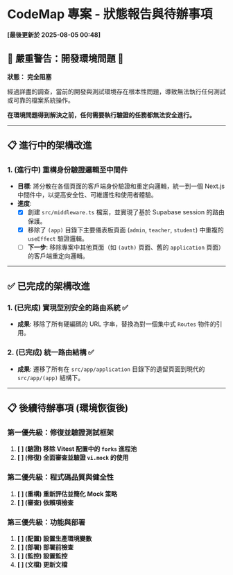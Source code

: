 # CodeMap 專案 - 狀態報告與待辦事項

**[最後更新於 2025-08-05 00:48]**

## 🚨 **嚴重警告：開發環境問題** 🚨

**狀態：** **完全阻塞**

經過詳盡的調查，當前的開發與測試環境存在根本性問題，導致無法執行任何測試或可靠的檔案系統操作。

**在環境問題得到解決之前，任何需要執行驗證的任務都無法安全進行。**

---

## 📋 進行中的架構改進

### **1. (進行中) 重構身份驗證邏輯至中間件**
-   **目標**: 將分散在各個頁面的客戶端身份驗證和重定向邏輯，統一到一個 Next.js 中間件中，以提高安全性、可維護性和使用者體驗。
-   **進度**:
    -   [x] 創建 `src/middleware.ts` 檔案，並實現了基於 Supabase session 的路由保護。
    -   [x] 移除了 `(app)` 目錄下主要儀表板頁面 (`admin`, `teacher`, `student`) 中重複的 `useEffect` 驗證邏輯。
    -   [ ] **下一步**: 移除專案中其他頁面（如 `(auth)` 頁面、舊的 `application` 頁面）的客戶端重定向邏輯。

---

## ✅ 已完成的架構改進

### **1. (已完成) 實現型別安全的路由系統** ✅
-   **成果**: 移除了所有硬編碼的 URL 字串，替換為對一個集中式 `Routes` 物件的引用。

### **2. (已完成) 統一路由結構** ✅
-   **成果**: 遷移了所有在 `src/app/application` 目錄下的遺留頁面到現代的 `src/app/(app)` 結構下。

---

## 📋 後續待辦事項 (環境恢復後)

### **第一優先級：修復並驗證測試框架**

1.  **[ ] (驗證) 移除 Vitest 配置中的 `forks` 進程池**
2.  **[ ] (修復) 全面審查並驗證 `vi.mock` 的使用**

### **第二優先級：程式碼品質與健全性**

1.  **[ ] (重構) 重新評估並簡化 Mock 策略**
2.  **[ ] (審查) 依賴項檢查**

### **第三優先級：功能與部署**

1.  **[ ] (配置) 設置生產環境變數**
2.  **[ ] (部署) 部署前檢查**
3.  **[ ] (監控) 設置監控**
4.  **[ ] (文檔) 更新文檔**
